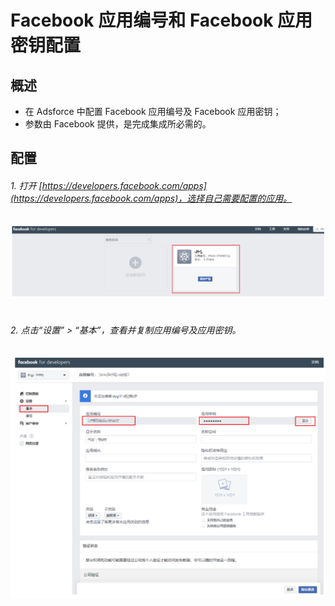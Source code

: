 # Facebook 应用编号和 Facebook 应用密钥配置

## 概述

- 在 Adsforce 中配置 Facebook 应用编号及 Facebook 应用密钥；
- 参数由 Facebook 提供，是完成集成所必需的。

## 配置

###### 1. 打开 [https://developers.facebook.com/apps](https://developers.facebook.com/apps)，选择自己需要配置的应用。

![img](1.png)­­

###### 2. 点击“设置” > “基本”，查看并复制应用编号及应用密钥。

![img](2.png)